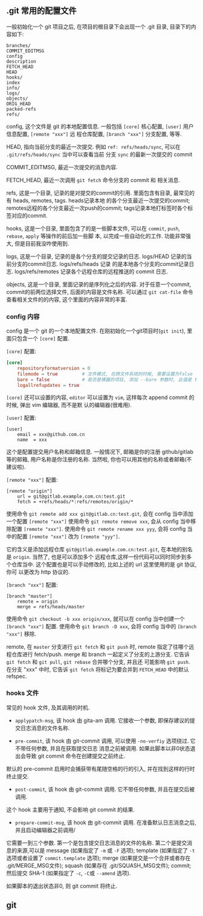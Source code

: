 ## .git 常用的配置文件

一般初始化一个 git 项目之后, 在项目的根目录下会出现一个 .git 目录, 目录下的内容如下: 

```
branches/
COMMIT_EDITMSG
config         
description
FETCH_HEAD     
HEAD      
hooks/
index
info/
logs/
objects/
ORIG_HEAD
packed-refs
refs/
```

config, 这个文件是 git 的本地配置信息. 一般包括 `[core]` 核心配置, `[user]` 用户信息配置, `[remote "xxx"]` 远
程仓库配置, `[branch "xxx"]` 分支配置, 等等.

HEAD, 指向当前分支的最近一次提交. 例如 `ref: refs/heads/sync`, 可以在 `.git/refs/heads/sync` 当中可以查看当前
分支 `sync` 的最新一次提交的 commit

COMMIT_EDITMSG, 最近一次提交的消息内容.

FETCH_HEAD, 最近一次调用 `git fetch` 命令分支的 commit 和 相关消息.

refs, 这是一个目录, 记录的是对提交的commit的引用. 里面包含有目录, 最常见的有 heads, remotes, tags. heads记录本地
的各个分支最近一次提交的commit; remotes远程的各个分支最近一次push的commit; tags记录本地打标签时各个标签对应的commit.

hooks, 这是一个目录, 里面包含了的是一些脚本文件, 可以在 `commit`, `push`, `rebase`, `apply` 等操作的前后加一些脚
本, 以完成一些自动化的工作. 功能非常强大, 但是目前我没咋使用到.

logs, 这是一个目录, 记录的是各个分支的提交记录的日志. logs/HEAD 记录的当前分支的commit日志. logs/refs/heads 记录
的是本地各个分支的commit记录日志. logs/refs/remotes 记录各个远程仓库的远程推送的 commit 日志.

objects, 这是一个目录, 里面记录的是序列化之后的内容. 对于任意一个commit, commit的前两位选择文件, 后面的内容是文件名称.
可以通过 `git cat-file` 命令查看相关文件的的内容, 这个里面的内容非常的丰富.


### config 内容

config 是一个 git 的一个本地配置文件. 在刚初始化一个git项目时(`git init`), 里面只包含一个 `[core]` 配置.
 
`[core]` 配置:

```toml
[core]
	repositoryformatversion = 0
	filemode = true         # 文件模式, 在跨文件系统的时候, 需要设置为false
	bare = false            # 是否是裸露的项目, 添加 --bare 参数时, 此值是 true
	logallrefupdates = true
```

`[core]` 还可以设置的内容, `editor` 可以设置为 `vim`, 这样每次 append commit 的时候, 弹出 vim 编辑器, 而不是默
认的编辑器(很难用). 

`[user]` 配置:

```
[user]
	email = xxx@github.com.cn
	name  = xxx
```

这个是配置提交用户名称和邮箱信息. 一般情况下, 邮箱是你的注册 github/gitlab 等的邮箱, 用户名称是你注册的名称. 当然啦,
你也可以用其他的名称或者邮箱(不建议啦).

`[remote "xxx"]` 配置:

```
[remote "origin"]
	url = git@gitlab.example.com.cn:test.git
	fetch = +refs/heads/*:refs/remotes/origin/*
```

使用命令 `git remote add xxx git@gitlab.cn:test.git`, 会在 config 当中添加一个配置 `[remote "xxx"]`
使用命令 `git remote remove xxx`, 会从 config 当中移除配置 `[remote "xxx"]`.
使用命令 `git remote rename xxx yyy`, 会将 config 当中的配置 `[remote "xxx"]` 改为  `[remote "yyy"]`.

它的含义是添加远程仓库 `git@gitlab.example.com.cn:test.git`, 在本地的别名是 `origin`. 当然了, 也是可以添加多个
远程仓库,这样一份代码可以同时同步到多个仓库当中. 这个配置也是可以手动修改的, 比如上述的 url 这里使用的是 git 协议, 你可
以更改为 http 协议的.

`[branch "xxx"]` 配置:

```
[branch "master"]
	remote = origin
	merge = refs/heads/master
```

使用命令 `git checkout -b xxx origin/xxx`, 就可以在 config 当中创建一个 `[branch "xxx"]` 配置. 
使用命令 `git branch -D xxx`, 会将 config 当中的 `[branch "xxx"]` 移除.

remote, 在 `master` 分支进行 `git fetch` 和 `git push` 时, remote 指定了往哪个远程仓库进行 fetch/push.
merge 和 branch 一起定义了分支的上游分支. 它告诉 `git fetch` 和 `git pull`, `git rebase` 合并哪个分支, 并且还
可能影响 `git push`. 在分支 "xxx" 中时, 它告诉 `git fetch` 将标记为要合并到 `FETCH_HEAD` 中的默认refspec. 


### hooks 文件

常见的 hook 文件, 及其调用的时机.

- `applypatch-msg`, 该 hook 由 gita-am 调用. 它接收一个参数, 即保存建议的提交日志消息的文件名称.

- `pre-commit`, 该 hook 由 git-commit 调用, 可以使用 `-no-verfiy` 选项绕过. 它不带任何参数, 并且在获取提交日志
消息之前被调用. 如果此脚本以非0状态退出会导致 git commit 命令在创建提交之前终止.

默认的 pre-commit 启用时会捕获带有尾随空格的行的引入, 并在找到这样的行时终止提交.

- `post-commit`, 该 hook 由 git-commit 调用. 它不带任何参数, 并且在提交后被调用. 

这个 hook 主要用于通知, 不会影响 git commit 的结果.

- `prepare-commit-msg`, 该 hook 由 git-commit 调用. 在准备默认日志消息之后, 并且启动编辑器之前调用/

它需要一到三个参数. 第一个是包含提交日志消息的文件的名称. 第二个是提交消息的来源,可以是 message (如果指定了 `-m` 或 `-F`
选项); template (如果指定了 `-t` 选项或者设置了 `commit.template` 选项); merge (如果提交是一个合并或者存在
.git/MERGE_MSG文件); squash (如果存在 .git/SQUASH_MSG文件); commit; 然后提交 SHA-1 (如果指定了 `-c`, `-C`或
`--amend` 选项).

如果脚本的退出状态非0, 则 git commit 将终止.

## git 